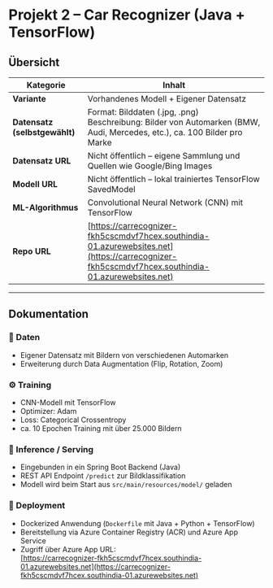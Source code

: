 # Projekt 2 – Car Recognizer (Java + TensorFlow)

## Übersicht

| Kategorie                  | Inhalt                                                                 |
|----------------------------|------------------------------------------------------------------------|
| **Variante**               | Vorhandenes Modell + Eigener Datensatz                                |
| **Datensatz (selbstgewählt)** | Format: Bilddaten (.jpg, .png)<br>Beschreibung: Bilder von Automarken (BMW, Audi, Mercedes, etc.), ca. 100 Bilder pro Marke |
| **Datensatz URL**          | Nicht öffentlich – eigene Sammlung und Quellen wie Google/Bing Images |
| **Modell URL**             | Nicht öffentlich – lokal trainiertes TensorFlow SavedModel            |
| **ML-Algorithmus**         | Convolutional Neural Network (CNN) mit TensorFlow                     |
| **Repo URL**               | [https://carrecognizer-fkh5cscmdvf7hcex.southindia-01.azurewebsites.net](https://carrecognizer-fkh5cscmdvf7hcex.southindia-01.azurewebsites.net) |

---

## Dokumentation

### 📁 Daten
- Eigener Datensatz mit Bildern von verschiedenen Automarken
- Erweiterung durch Data Augmentation (Flip, Rotation, Zoom)

### ⚙️ Training
- CNN-Modell mit TensorFlow
- Optimizer: Adam
- Loss: Categorical Crossentropy
- ca. 10 Epochen Training mit über 25.000 Bildern

### 🤖 Inference / Serving
- Eingebunden in ein Spring Boot Backend (Java)
- REST API Endpoint `/predict` zur Bildklassifikation
- Modell wird beim Start aus `src/main/resources/model/` geladen

### 🚀 Deployment
- Dockerized Anwendung (`Dockerfile` mit Java + Python + TensorFlow)
- Bereitstellung via Azure Container Registry (ACR) und Azure App Service
- Zugriff über Azure App URL:  
  [https://carrecognizer-fkh5cscmdvf7hcex.southindia-01.azurewebsites.net](https://carrecognizer-fkh5cscmdvf7hcex.southindia-01.azurewebsites.net)
